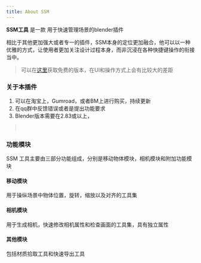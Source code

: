 ```yaml
---
title: About SSM
---
```


**SSM工具** 是一款 用于快速管理场景的blender插件

相比于其他更加强大或者专一的插件，SSM本身的定位更加融合，他可以以一种优雅的方式，让使用者更加关注设计过程本身，而非沉浸在各种快捷键操作的衔接当中。

> 可以在[这里](https://github.com/atticus-lv/Smart-Scene-Manager_Free)获取免费的版本，在UI和操作方式上会有比较大的差距

### 关于本插件

1. 可以在淘宝上，Gumroad，或者BM上进行购买，持续更新
2. 在qq群中反馈错误或者是提出功能要求
3. Blender版本需要在2.83或以上，

> &nbsp;

### 功能模块

SSM 工具主要由三部分功能组成，分别是移动物体模块，相机模块和附加功能模块

#### 移动模块

用于操纵场景中物体位置，旋转，缩放以及对齐的工具集

#### 相机模块

用于生成相机，快速修改相机属性和检查画面的工具集，具有独立属性

#### 其他模块

包括材质拾取工具和快速导出工具